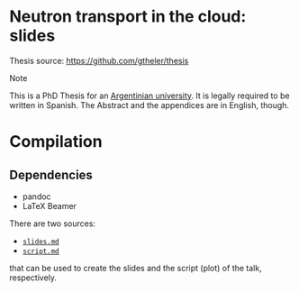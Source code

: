 # Neutron transport in the cloud: slides

Thesis source: <https://github.com/gtheler/thesis>

> [!NOTE]
> This is a PhD Thesis for an [Argentinian university](https://www.ib.edu.ar/english_version/Instituto_Balseiro.php).
> It is legally required to be written in Spanish.
> The Abstract and the appendices are in English, though.


# Compilation

## Dependencies

 * pandoc
 * LaTeX Beamer


There are two sources:

 * [`slides.md`](slides.md)
 * [`script.md`](script.md)

that can be used to create the slides and the script (plot) of the talk, respectively.

